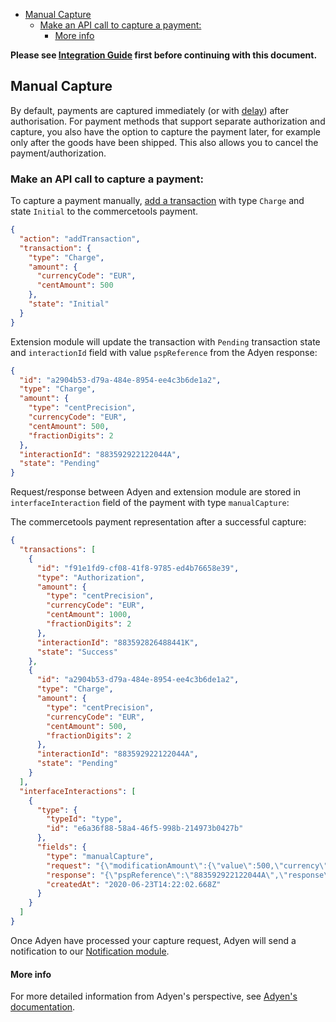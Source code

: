 <!-- START doctoc generated TOC please keep comment here to allow auto update -->
<!-- DON'T EDIT THIS SECTION, INSTEAD RE-RUN doctoc TO UPDATE -->


- [Manual Capture](#manual-capture)
  - [Make an API call to capture a payment:](#make-an-api-call-to-capture-a-payment)
    - [More info](#more-info)

<!-- END doctoc generated TOC please keep comment here to allow auto update -->

**Please see [Integration Guide](WebComponentsIntegrationGuide.md) first before continuing with this document.**

## Manual Capture

By default, payments are captured immediately (or with [delay](https://docs.adyen.com/online-payments/capture#capture-delay)) after authorisation. For payment methods that support separate authorization and capture, you also have the option to capture the payment later, for example only after the goods have been shipped. This also allows you to cancel the payment/authorization.

### Make an API call to capture a payment:

To capture a payment manually, [add a transaction](https://docs.commercetools.com/http-api-projects-payments#add-transaction) with type `Charge` and state `Initial` to the commercetools payment.

```json
{
  "action": "addTransaction",
  "transaction": {
    "type": "Charge",
    "amount": {
      "currencyCode": "EUR",
      "centAmount": 500
    },
    "state": "Initial"
  }
}
```

Extension module will update the transaction with `Pending` transaction state and `interactionId` field with value `pspReference` from the Adyen response:

```json
{
  "id": "a2904b53-d79a-484e-8954-ee4c3b6de1a2",
  "type": "Charge",
  "amount": {
    "type": "centPrecision",
    "currencyCode": "EUR",
    "centAmount": 500,
    "fractionDigits": 2
  },
  "interactionId": "883592922122044A",
  "state": "Pending"
}
```

Request/response between Adyen and extension module are stored in `interfaceInteraction` field of the payment with type `manualCapture`:

The commercetools payment representation after a successful capture:

```json
{
  "transactions": [
    {
      "id": "f91e1fd9-cf08-41f8-9785-ed4b76658e39",
      "type": "Authorization",
      "amount": {
        "type": "centPrecision",
        "currencyCode": "EUR",
        "centAmount": 1000,
        "fractionDigits": 2
      },
      "interactionId": "883592826488441K",
      "state": "Success"
    },
    {
      "id": "a2904b53-d79a-484e-8954-ee4c3b6de1a2",
      "type": "Charge",
      "amount": {
        "type": "centPrecision",
        "currencyCode": "EUR",
        "centAmount": 500,
        "fractionDigits": 2
      },
      "interactionId": "883592922122044A",
      "state": "Pending"
    }
  ],
  "interfaceInteractions": [
    {
      "type": {
        "typeId": "type",
        "id": "e6a36f88-58a4-46f5-998b-214973b0427b"
      },
      "fields": {
        "type": "manualCapture",
        "request": "{\"modificationAmount\":{\"value\":500,\"currency\":\"EUR\"},\"originalReference\":\"883592826488441K\",\"reference\":\"YOUR_UNIQUE_REFERENCE\",\"merchantAccount\":\"YOUR_MERCHANT_ACCOUNT\"}",
        "response": "{\"pspReference\":\"883592922122044A\",\"response\":\"[capture-received]\"}",
        "createdAt": "2020-06-23T14:22:02.668Z"
      }
    }
  ]
}
```

Once Adyen have processed your capture request, Adyen will send a notification to our [Notification module](./../../notification/README.md).

#### More info

For more detailed information from Adyen's perspective, see [Adyen's documentation](https://docs.adyen.com/checkout/capture#manual-capture).
